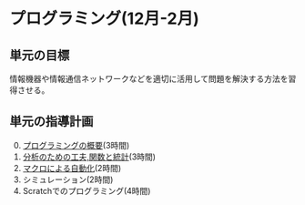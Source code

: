 # プログラミング(12月-2月)
## 単元の目標
情報機器や情報通信ネットワークなどを適切に活用して問題を解決する方法を習得させる。

## 単元の指導計画
0. [プログラミングの概要](prog/README.md)(3時間)
0. [分析のための工夫,関数と統計](spreadsheet/README.md)(3時間)
0. [マクロによる自動化](macro/README.md)(2時間)
0. シミュレーション(2時間)
0. Scratchでのプログラミング(4時間)
